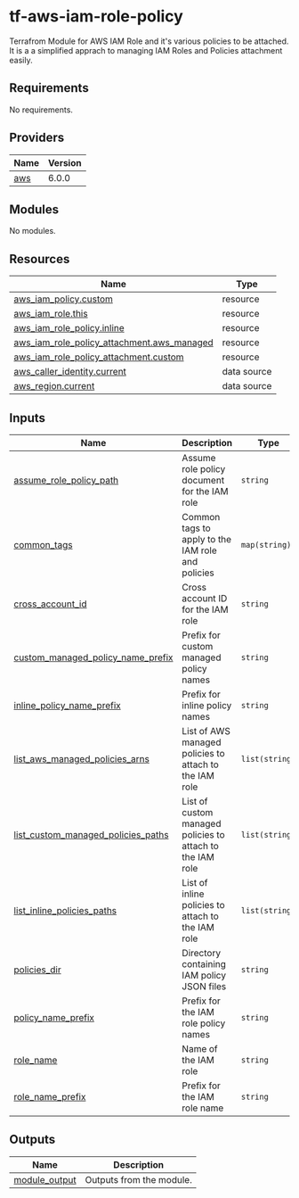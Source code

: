 # tf-aws-iam-role-policy
Terrafrom Module for AWS IAM Role and it's various policies to be attached. It is a a simplified apprach to managing IAM Roles and Policies attachment easily.

<!-- BEGIN_TF_DOCS -->
## Requirements

No requirements.

## Providers

| Name | Version |
|------|---------|
| <a name="provider_aws"></a> [aws](#provider\_aws) | 6.0.0 |

## Modules

No modules.

## Resources

| Name | Type |
|------|------|
| [aws_iam_policy.custom](https://registry.terraform.io/providers/hashicorp/aws/latest/docs/resources/iam_policy) | resource |
| [aws_iam_role.this](https://registry.terraform.io/providers/hashicorp/aws/latest/docs/resources/iam_role) | resource |
| [aws_iam_role_policy.inline](https://registry.terraform.io/providers/hashicorp/aws/latest/docs/resources/iam_role_policy) | resource |
| [aws_iam_role_policy_attachment.aws_managed](https://registry.terraform.io/providers/hashicorp/aws/latest/docs/resources/iam_role_policy_attachment) | resource |
| [aws_iam_role_policy_attachment.custom](https://registry.terraform.io/providers/hashicorp/aws/latest/docs/resources/iam_role_policy_attachment) | resource |
| [aws_caller_identity.current](https://registry.terraform.io/providers/hashicorp/aws/latest/docs/data-sources/caller_identity) | data source |
| [aws_region.current](https://registry.terraform.io/providers/hashicorp/aws/latest/docs/data-sources/region) | data source |

## Inputs

| Name | Description | Type | Default | Required |
|------|-------------|------|---------|:--------:|
| <a name="input_assume_role_policy_path"></a> [assume\_role\_policy\_path](#input\_assume\_role\_policy\_path) | Assume role policy document for the IAM role | `string` | `"{}"` | no |
| <a name="input_common_tags"></a> [common\_tags](#input\_common\_tags) | Common tags to apply to the IAM role and policies | `map(string)` | `{}` | no |
| <a name="input_cross_account_id"></a> [cross\_account\_id](#input\_cross\_account\_id) | Cross account ID for the IAM role | `string` | `""` | no |
| <a name="input_custom_managed_policy_name_prefix"></a> [custom\_managed\_policy\_name\_prefix](#input\_custom\_managed\_policy\_name\_prefix) | Prefix for custom managed policy names | `string` | `"custom-"` | no |
| <a name="input_inline_policy_name_prefix"></a> [inline\_policy\_name\_prefix](#input\_inline\_policy\_name\_prefix) | Prefix for inline policy names | `string` | `"inline-"` | no |
| <a name="input_list_aws_managed_policies_arns"></a> [list\_aws\_managed\_policies\_arns](#input\_list\_aws\_managed\_policies\_arns) | List of AWS managed policies to attach to the IAM role | `list(string)` | `[]` | no |
| <a name="input_list_custom_managed_policies_paths"></a> [list\_custom\_managed\_policies\_paths](#input\_list\_custom\_managed\_policies\_paths) | List of custom managed policies to attach to the IAM role | `list(string)` | `[]` | no |
| <a name="input_list_inline_policies_paths"></a> [list\_inline\_policies\_paths](#input\_list\_inline\_policies\_paths) | List of inline policies to attach to the IAM role | `list(string)` | `[]` | no |
| <a name="input_policies_dir"></a> [policies\_dir](#input\_policies\_dir) | Directory containing IAM policy JSON files | `string` | `"policies"` | no |
| <a name="input_policy_name_prefix"></a> [policy\_name\_prefix](#input\_policy\_name\_prefix) | Prefix for the IAM role policy names | `string` | `""` | no |
| <a name="input_role_name"></a> [role\_name](#input\_role\_name) | Name of the IAM role | `string` | `""` | no |
| <a name="input_role_name_prefix"></a> [role\_name\_prefix](#input\_role\_name\_prefix) | Prefix for the IAM role name | `string` | `""` | no |

## Outputs

| Name | Description |
|------|-------------|
| <a name="output_module_output"></a> [module\_output](#output\_module\_output) | Outputs from the module. |
<!-- END_TF_DOCS -->
